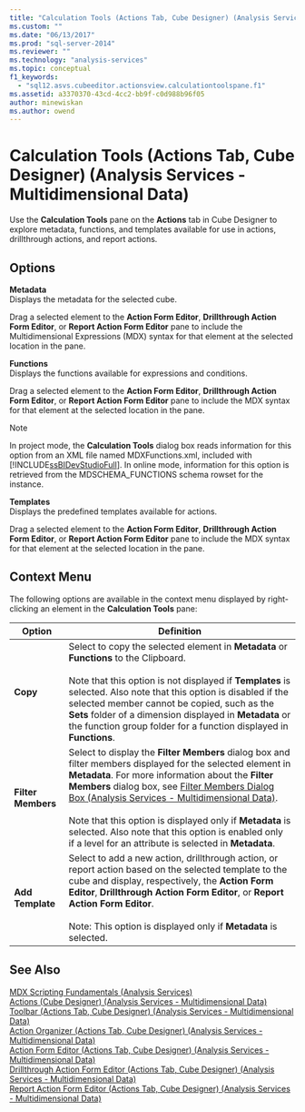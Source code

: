 ```yaml
---
title: "Calculation Tools (Actions Tab, Cube Designer) (Analysis Services - Multidimensional Data) | Microsoft Docs"
ms.custom: ""
ms.date: "06/13/2017"
ms.prod: "sql-server-2014"
ms.reviewer: ""
ms.technology: "analysis-services"
ms.topic: conceptual
f1_keywords: 
  - "sql12.asvs.cubeeditor.actionsview.calculationtoolspane.f1"
ms.assetid: a3370370-43cd-4cc2-bb9f-c0d988b96f05
author: minewiskan
ms.author: owend
---
```

# Calculation Tools (Actions Tab, Cube Designer) (Analysis Services - Multidimensional Data)
  Use the **Calculation Tools** pane on the **Actions** tab in Cube Designer to explore metadata, functions, and templates available for use in actions, drillthrough actions, and report actions.  
  
## Options  
 **Metadata**  
 Displays the metadata for the selected cube.  
  
 Drag a selected element to the **Action Form Editor**, **Drillthrough Action Form Editor**, or **Report Action Form Editor** pane to include the Multidimensional Expressions (MDX) syntax for that element at the selected location in the pane.  
  
 **Functions**  
 Displays the functions available for expressions and conditions.  
  
 Drag a selected element to the **Action Form Editor**, **Drillthrough Action Form Editor**, or **Report Action Form Editor** pane to include the MDX syntax for that element at the selected location in the pane.  
  
> [!NOTE]  
>  In project mode, the **Calculation Tools** dialog box reads information for this option from an XML file named MDXFunctions.xml, included with [!INCLUDE[ssBIDevStudioFull](../includes/ssbidevstudiofull-md.md)]. In online mode, information for this option is retrieved from the MDSCHEMA_FUNCTIONS schema rowset for the instance.  
  
 **Templates**  
 Displays the predefined templates available for actions.  
  
 Drag a selected element to the **Action Form Editor**, **Drillthrough Action Form Editor**, or **Report Action Form Editor** pane to include the MDX syntax for that element at the selected location in the pane.  
  
## Context Menu  
 The following options are available in the context menu displayed by right-clicking an element in the **Calculation Tools** pane:  
  
|Option|Definition|  
|------------|----------------|  
|**Copy**|Select to copy the selected element in **Metadata** or **Functions** to the Clipboard.<br /><br /> Note that this option is not displayed if **Templates** is selected. Also note that this option is disabled if the selected member cannot be copied, such as the **Sets** folder of a dimension displayed in **Metadata** or the function group folder for a function displayed in **Functions**.|  
|**Filter Members**|Select to display the **Filter Members** dialog box and filter members displayed for the selected element in **Metadata**. For more information about the **Filter Members** dialog box, see [Filter Members Dialog Box &#40;Analysis Services - Multidimensional Data&#41;](filter-members-dialog-box-analysis-services-multidimensional-data.md).<br /><br /> Note that this option is displayed only if **Metadata** is selected. Also note that this option is enabled only if a level for an attribute is selected in **Metadata**.|  
|**Add Template**|Select to add a new action, drillthrough action, or report action based on the selected template to the cube and display, respectively, the **Action Form Editor**, **Drillthrough Action Form Editor**, or **Report Action Form Editor**.<br /><br /> Note: This option is displayed only if **Metadata** is selected.|  
  
## See Also  
 [MDX Scripting Fundamentals &#40;Analysis Services&#41;](multidimensional-models/mdx/mdx-scripting-fundamentals-analysis-services.md)   
 [Actions &#40;Cube Designer&#41; &#40;Analysis Services - Multidimensional Data&#41;](actions-cube-designer-analysis-services-multidimensional-data.md)   
 [Toolbar &#40;Actions Tab, Cube Designer&#41; &#40;Analysis Services - Multidimensional Data&#41;](toolbar-actions-tab-cube-designer-analysis-services-multidimensional-data.md)   
 [Action Organizer &#40;Actions Tab, Cube Designer&#41; &#40;Analysis Services - Multidimensional Data&#41;](action-organizer-cube-designer-analysis-services-multidimensional-data.md)   
 [Action Form Editor &#40;Actions Tab, Cube Designer&#41; &#40;Analysis Services - Multidimensional Data&#41;](action-form-editor-cube-designer-analysis-services-multidimensional-data.md)   
 [Drillthrough Action Form Editor &#40;Actions Tab, Cube Designer&#41; &#40;Analysis Services - Multidimensional Data&#41;](drillthrough-action-form-editor-cube-designer-analysis-services-multidimensional-data.md)   
 [Report Action Form Editor &#40;Actions Tab, Cube Designer&#41; &#40;Analysis Services - Multidimensional Data&#41;](report-action-form-editor-cube-designer-analysis-services-multidimensional-data.md)  
  
  
